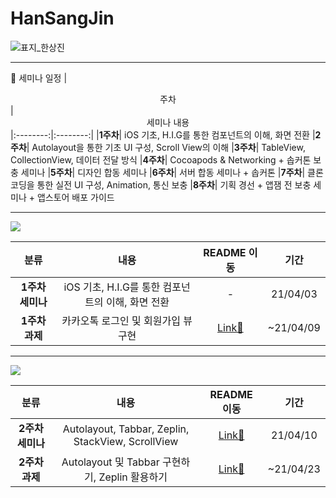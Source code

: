 # HanSangJin
![표지_한상진](https://user-images.githubusercontent.com/60260284/113490342-36fead00-9504-11eb-95f4-02d51a4c6ed3.png)
<hr>

:date: 세미나 일정
|  <center>주차</center> |  <center>세미나 내용</center>
|:--------:|:--------:|
|**1주차**| iOS 기초, H.I.G를 통한 컴포넌트의 이해, 화면 전환
|**2주차**| Autolayout을 통한 기초 UI 구성, Scroll View의 이해
|**3주차**| TableView, CollectionView, 데이터 전달 방식
|**4주차**| Cocoapods & Networking + 솝커톤 보충 세미나
|**5주차**| 디자인 합동 세미나
|**6주차**| 서버 합동 세미나 + 솝커톤
|**7주차**| 클론 코딩을 통한 실전 UI 구성, Animation, 통신 보충
|**8주차**| 기획 경선 + 앱잼 전 보충 세미나 + 앱스토어 배포 가이드
<hr>
<img src="https://user-images.githubusercontent.com/70688424/114612335-fc073100-9cdc-11eb-8f81-3222e3c27125.png">
  
|  <center>분류</center> |  <center>내용</center> |  <center>README 이동</center> |  <center>기간</center> 
|:--------:|:--------:|:--------:|:--------:|
|**1주차 세미나**|iOS 기초, H.I.G를 통한 컴포넌트의 이해, 화면 전환|-|21/04/03
|**1주차 과제**|카카오톡 로그인 및 회원가입 뷰 구현|[Link🍎](https://github.com/28th-BE-SOPT-iOS-Part/HanSangJin/tree/main/Sopt28th_iOS_Assignment_1)|~21/04/09
<hr>
<img src="https://user-images.githubusercontent.com/70688424/114612173-c104fd80-9cdc-11eb-9fe1-3ef0c2a2ddc6.png">

|  <center>분류</center> |  <center>내용</center> |  <center>README 이동</center> |  <center>기간</center> 
|:--------:|:--------:|:--------:|:--------:|
|**2주차 세미나**|Autolayout, Tabbar, Zeplin, StackView, ScrollView|[Link🍎](https://github.com/28th-BE-SOPT-iOS-Part/HanSangJin/blob/main/Seminar_README/2%EC%A3%BC%EC%B0%A8%20README.md)|21/04/10
|**2주차 과제**|Autolayout 및 Tabbar 구현하기, Zeplin 활용하기|[Link🍎](https://github.com/28th-BE-SOPT-iOS-Part/HanSangJin/tree/main/Sopt28th_iOS_Assignment_2)|~21/04/23
